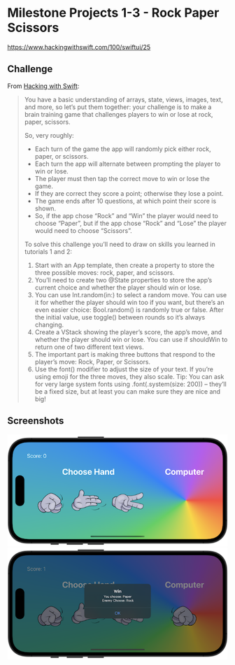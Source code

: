 # Milestone Projects 1-3 - Rock Paper Scissors

https://www.hackingwithswift.com/100/swiftui/25

## Challenge

From [Hacking with Swift](https://www.hackingwithswift.com/guide/ios-swiftui/2/3/challenge):

> You have a basic understanding of arrays, state, views, images, text, and more, so let’s put them together: your challenge is to make a brain training game that challenges players to win or lose at rock, paper, scissors.
>
> So, very roughly:
>
> - Each turn of the game the app will randomly pick either rock, paper, or scissors.
> - Each turn the app will alternate between prompting the player to win or lose.
> - The player must then tap the correct move to win or lose the game.
> - If they are correct they score a point; otherwise they lose a point.
> - The game ends after 10 questions, at which point their score is shown.
> - So, if the app chose “Rock” and “Win” the player would need to choose “Paper”, but if the app chose “Rock” and “Lose” the player would need to choose “Scissors”.
>
> To solve this challenge you’ll need to draw on skills you learned in tutorials 1 and 2:
>
> 1.  Start with an App template, then create a property to store the three possible moves: rock, paper, and scissors.
> 2.  You’ll need to create two @State properties to store the app’s current choice and whether the player should win or lose.
> 3.  You can use Int.random(in:) to select a random move. You can use it for whether the player should win too if you want, but there’s an even easier choice: Bool.random() is randomly true or false. After the initial value, use toggle() between rounds so it’s always changing.
> 4.  Create a VStack showing the player’s score, the app’s move, and whether the player should win or lose. You can use if shouldWin to return one of two different text views.
> 5.  The important part is making three buttons that respond to the player’s move: Rock, Paper, or Scissors.
> 6.  Use the font() modifier to adjust the size of your text. If you’re using emoji for the three moves, they also scale. Tip: You can ask for very large system fonts using .font(.system(size: 200)) – they’ll be a fixed size, but at least you can make sure they are nice and big!

## Screenshots

![screenshot1](screenshots/screen01.png)
![screenshot2](screenshots/screen02.png)
